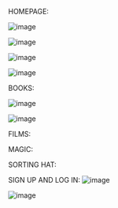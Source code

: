 HOMEPAGE:

![image](https://user-images.githubusercontent.com/61345873/119462042-f67e1b80-bd5d-11eb-8cf4-6adc0af4e736.png)

![image](https://user-images.githubusercontent.com/61345873/119462409-4fe64a80-bd5e-11eb-8b43-1621a621dfe7.png)

![image](https://user-images.githubusercontent.com/61345873/119462450-5eccfd00-bd5e-11eb-89b2-5751c5b99d98.png)

![image](https://user-images.githubusercontent.com/61345873/119462580-7dcb8f00-bd5e-11eb-9e00-3e9ae3ae48a4.png)

BOOKS:

![image](https://user-images.githubusercontent.com/61345873/119462790-bd927680-bd5e-11eb-9541-6f7ed50eb24f.png)

![image](https://user-images.githubusercontent.com/61345873/119463288-414c6300-bd5f-11eb-8306-e8217c98aeee.png)

FILMS:


MAGIC:



SORTING HAT:


SIGN UP AND LOG IN:
![image](https://user-images.githubusercontent.com/61345873/119463827-c33c8c00-bd5f-11eb-99c3-269f76b47643.png)

![image](https://user-images.githubusercontent.com/61345873/119463887-d18aa800-bd5f-11eb-9035-5a2e953730aa.png)




